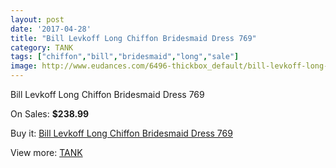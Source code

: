 ```yaml
---
layout: post
date: '2017-04-28'
title: "Bill Levkoff Long Chiffon Bridesmaid Dress 769"
category: TANK
tags: ["chiffon","bill","bridesmaid","long","sale"]
image: http://www.eudances.com/6496-thickbox_default/bill-levkoff-long-chiffon-bridesmaid-dress-769.jpg
---
```

Bill Levkoff Long Chiffon Bridesmaid Dress 769

On Sales: **$238.99**
<a href="https://www.eudances.com/en/tank/2376-bill-levkoff-long-chiffon-bridesmaid-dress-769.html"><amp-img layout="responsive" width="600" height="600" src="//www.eudances.com/6496-thickbox_default/bill-levkoff-long-chiffon-bridesmaid-dress-769.jpg" alt="Bill Levkoff Long Chiffon Bridesmaid Dress 769 0" /></a>
<a href="https://www.eudances.com/en/tank/2376-bill-levkoff-long-chiffon-bridesmaid-dress-769.html"><amp-img layout="responsive" width="600" height="600" src="//www.eudances.com/6497-thickbox_default/bill-levkoff-long-chiffon-bridesmaid-dress-769.jpg" alt="Bill Levkoff Long Chiffon Bridesmaid Dress 769 1" /></a>

Buy it: [Bill Levkoff Long Chiffon Bridesmaid Dress 769](https://www.eudances.com/en/tank/2376-bill-levkoff-long-chiffon-bridesmaid-dress-769.html "Bill Levkoff Long Chiffon Bridesmaid Dress 769")

View more: [TANK](https://www.eudances.com/en/28-tank "TANK")
